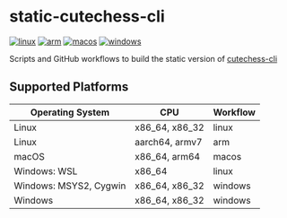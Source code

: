 # static-cutechess-cli
[![linux](https://github.com/ppigazzini/static-cutechess-cli/actions/workflows/linux.yml/badge.svg)](https://github.com/ppigazzini/static-cutechess-cli/actions/workflows/linux.yml)
[![arm](https://github.com/ppigazzini/static-cutechess-cli/actions/workflows/arm.yml/badge.svg)](https://github.com/ppigazzini/static-cutechess-cli/actions/workflows/arm.yml)
[![macos](https://github.com/ppigazzini/static-cutechess-cli/actions/workflows/macos.yml/badge.svg)](https://github.com/ppigazzini/static-cutechess-cli/actions/workflows/macos.yml)
[![windows](https://github.com/ppigazzini/static-cutechess-cli/actions/workflows/windows.yml/badge.svg)](https://github.com/ppigazzini/static-cutechess-cli/actions/workflows/windows.yml)

Scripts and GitHub workflows to build the static version of [cutechess-cli](https://github.com/cutechess/cutechess)

## Supported Platforms
| Operating System | CPU | Workflow |
| --- | --- | --- |
| Linux | x86_64, x86_32 | linux |
| Linux | aarch64, armv7 | arm |
| macOS | x86_64, arm64 | macos |
| Windows: WSL | x86_64 | linux |
| Windows: MSYS2, Cygwin | x86_64, x86_32 | windows |
| Windows | x86_64, x86_32 | windows |
